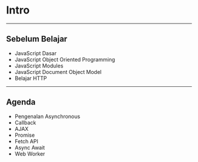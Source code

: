 # Intro

---

## Sebelum Belajar

- JavaScript Dasar
- JavaScript Object Oriented Programming
- JavaScript Modules
- JavaScript Document Object Model
- Belajar HTTP

---

## Agenda

- Pengenalan Asynchronous
- Callback
- AJAX
- Promise
- Fetch API
- Async Await
- Web Worker